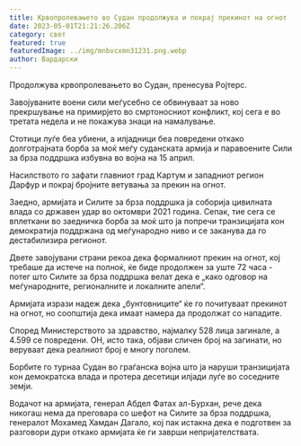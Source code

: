 ```yaml
---
title: Крвопролевањето во Судан продолжува и покрај прекинот на огнот
date: 2023-05-01T21:21:26.206Z
category: свет
featured: true
featuredImage: ../img/mnbvcxmn31231.png.webp
author: Вардарски
---
```


Продолжува крвопролевањето во Судан, пренесува Ројтерс.

Завојуваните воени сили меѓусебно се обвинуваат за ново прекршување на примирјето во смртоносниот конфликт, кој сега е во третата недела и не покажува знаци на намалување.

Стотици луѓе беа убиени, а илјадници беа повредени откако долготрајната борба за моќ меѓу суданската армија и паравоените Сили за брза поддршка избувна во војна на 15 април.

Насилството го зафати главниот град Картум и западниот регион Дарфур и покрај бројните ветувања за прекин на огнот.

Заедно, армијата и Силите за брза поддршка ја соборија цивилната влада со државен удар во октомври 2021 година. Сепак, тие сега се вплеткани во заедничка борба за моќ што ја попречи транзицијата кон демократија поддржана од меѓународно ниво и се заканува да го дестабилизира регионот.

Двете завојувани страни рекоа дека формалниот прекин на огнот, кој требаше да истече на полноќ, ќе биде продолжен за уште 72 часа - потег што Силите за брза поддршка велат дека е „како одговор на меѓународните, регионалните и локалните апели“.

Армијата изрази надеж дека „бунтовниците“ ќе го почитуваат прекинот на огнот, но соопштија дека имаат намера да продолжат со нападите.

Според Министерството за здравство, најмалку 528 лица загинале, а 4.599 се повредени. ОН, исто така, објави сличен број на загинати, но веруваат дека реалниот број е многу поголем.

Борбите го турнаа Судан во граѓанска војна што ја наруши транзицијата кон демократска влада и протера десетици илјади луѓе во соседните земји.

Водачот на армијата, генерал Абдел Фатах ал-Бурхан, рече дека никогаш нема да преговара со шефот на Силите за брза поддршка, генералот Мохамед Хамдан Дагало, кој пак истакна дека е подготвен за разговори дури откако армијата ќе ги заврши непријателствата.
